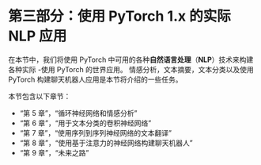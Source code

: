 # 第三部分：使用 PyTorch 1.x 的实际 NLP 应用

在本节中，我们将使用 PyTorch 中可用的各种**自然语言处理**（**NLP**）技术来构建各种实际 -使用 PyTorch 的世界应用。 情感分析，文本摘要，文本分类以及使用 PyTorch 构建聊天机器人应用是本节将介绍的一些任务。

本节包含以下章节：

*   “第 5 章”，“循环神经网络和情感分析”
*   “第 6 章”，“用于文本分类的卷积神经网络”
*   “第 7 章”，“使用序列到序列神经网络的文本翻译”
*   “第 8 章”，“使用基于注意力的神经网络构建聊天机器人”
*   “第 9 章”，“未来之路”